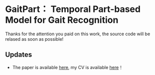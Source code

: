 # GaitPart： Temporal Part-based Model for Gait Recognition
Thanks for the attention you paid on this work, the source code will be relased as soon as possible!
## Updates
* The paper is available [here](http://openaccess.thecvf.com/content_CVPR_2020/papers/Fan_GaitPart_Temporal_Part-Based_Model_for_Gait_Recognition_CVPR_2020_paper.pdf), my CV is available [here](https://pdf.maitube.com/pdf/?e=agIgmt/33v3n2)！
